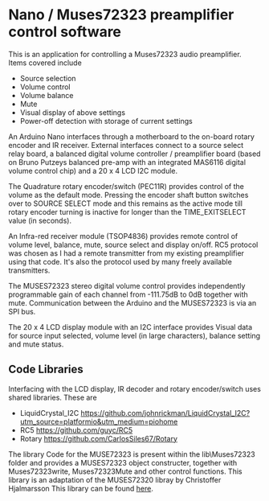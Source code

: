 Nano / Muses72323 preamplifier control software
===================================

This is an application for controlling a Muses72323 audio preamplifier. Items covered include
*  Source selection
*  Volume control
*  Volume balance
*  Mute
*  Visual display of above settings
*  Power-off detection with storage of current settings

An Arduino Nano interfaces through a motherboard to the on-board rotary encoder and IR receiver. External interfaces connect to a source select relay board, a balanced digital volume controller / preamplifier board (based on Bruno Putzeys balanced pre-amp with an integrated MAS6116 digital volume control chip) and a 20 x 4 LCD I2C module.

The Quadrature rotary encoder/switch (PEC11R) provides control of the volume as the default mode. Pressing the encoder shaft button switches over to SOURCE SELECT mode and this remains as the active mode till rotary encoder turning is inactive for longer than the TIME_EXITSELECT value (in seconds).

An Infra-red receiver module (TSOP4836) provides remote control of volume level, balance, mute, source select and display on/off. RC5 protocol was chosen as I had a remote transmitter from my existing preamplifier using that code. It's also the protocol used by many freely available transmitters.

The MUSES72323 stereo digital volume control provides independently programmable gain of each channel from -111.75dB to 0dB together with mute. Communication between the Arduino and the MUSES72323 is via an SPI bus.

The 20 x 4 LCD display module with an I2C interface provides Visual data for source input selected, volume level (in large characters), balance setting and mute status.

## Code Libraries
Interfacing with the LCD display, IR decoder and rotary encoder/switch uses shared libraries. These are
* LiquidCrystal_I2C https://github.com/johnrickman/LiquidCrystal_I2C?utm_source=platformio&utm_medium=piohome
* RC5 https://github.com/guyc/RC5
* Rotary https://github.com/CarlosSiles67/Rotary

The library Code for the MUSE72323 is present within the lib\Muses72323 folder and provides a MUSES72323 object constructer,  together with Muses72323write, Muses72323Mute and other control functions. This library is an adaptation of the MUSES72320 libray by Christoffer Hjalmarsson This library can be found [here](https://github.com/qhris/Muses72320).
